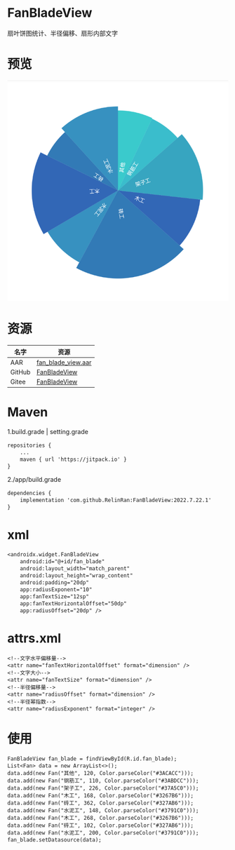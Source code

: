 # FanBladeView
扇叶饼图统计、半径偏移、扇形内部文字
# 预览
![效果](./ic_preview.png)
# 资源
|名字|资源|
|-|-|
|AAR|[fan_blade_view.aar](https://github.com/RelinRan/FanBladeView/blob/master/fan_blade_view_2022.7.22.1.aar)|
|GitHub |[FanBladeView](https://github.com/RelinRan/FanBladeView)|
|Gitee|[FanBladeView](https://gitee.com/relin/FanBladeView)|
# Maven
1.build.grade | setting.grade
```
repositories {
	...
	maven { url 'https://jitpack.io' }
}
```
2./app/build.grade
```
dependencies {
	implementation 'com.github.RelinRan:FanBladeView:2022.7.22.1'
}
```
# xml
~~~
<androidx.widget.FanBladeView
    android:id="@+id/fan_blade"
    android:layout_width="match_parent"
    android:layout_height="wrap_content"
    android:padding="20dp"
    app:radiusExponent="10"
    app:fanTextSize="12sp"
    app:fanTextHorizontalOffset="50dp"
    app:radiusOffset="20dp" />
~~~
# attrs.xml
~~~
<!--文字水平偏移量-->
<attr name="fanTextHorizontalOffset" format="dimension" />
<!--文字大小-->
<attr name="fanTextSize" format="dimension" />
<!--半径偏移量-->
<attr name="radiusOffset" format="dimension" />
<!--半径幂指数-->
<attr name="radiusExponent" format="integer" />
~~~
# 使用
~~~
FanBladeView fan_blade = findViewById(R.id.fan_blade);
List<Fan> data = new ArrayList<>();
data.add(new Fan("其他", 120, Color.parseColor("#3ACACC")));
data.add(new Fan("钢筋工", 110, Color.parseColor("#3ABDCC")));
data.add(new Fan("架子工", 226, Color.parseColor("#37A5C0")));
data.add(new Fan("木工", 168, Color.parseColor("#3267B6")));
data.add(new Fan("砖工", 362, Color.parseColor("#327AB6")));
data.add(new Fan("水泥工", 148, Color.parseColor("#3791C0")));
data.add(new Fan("木工", 268, Color.parseColor("#3267B6")));
data.add(new Fan("砖工", 102, Color.parseColor("#327AB6")));
data.add(new Fan("水泥工", 200, Color.parseColor("#3791C0")));
fan_blade.setDatasource(data);
~~~
